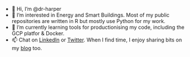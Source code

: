 - 👋 Hi, I’m @dr-harper
- 👀 I’m interested in Energy and Smart Buildings. Most of my public repositories are written in R but mostly use Python for my work.
- 🌱 I’m currently learning tools for productionising my code, including the GCP platfor & Docker.
- 📫 Chat on [LinkedIn](https://www.linkedin.com/in/dr-harper/) or [Twitter](https://www.twitter.com/DrMichaelHarper). When I find time, I enjoy sharing bits on my [blog](https://mikeyharper.uk/) too. 

<!---
dr-harper/dr-harper is a ✨ special ✨ repository because its `README.md` (this file) appears on your GitHub profile.
You can click the Preview link to take a look at your changes.
--->
